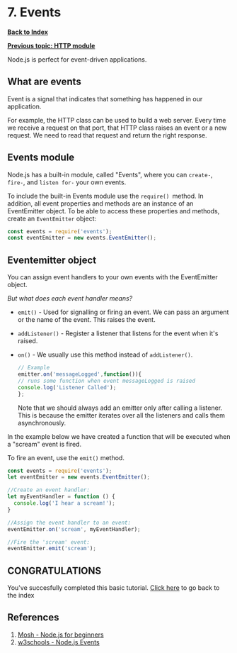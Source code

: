 # 7. Events

**[Back to Index](README.md)**

**[Previous topic: HTTP module](http-module.md)**

Node.js is perfect for event-driven applications.

## What are events

Event is a signal that indicates that something has happened in our application.

For example, the HTTP class can be used to build a web server. Every time we receive a request on that port, that HTTP class raises an event or a new request. We need to read that request and return the right response.

## Events module

Node.js has a built-in module, called "Events", where you can `create-`, `fire-`, and `listen for-` your own events.

To include the built-in Events module use the `require() `method. In addition, all event properties and methods are an instance of an EventEmitter object. To be able to access these properties and methods, create an `EventEmitter` object:

``` javaScript
const events = require('events');
const eventEmitter = new events.EventEmitter();
```

## Eventemitter object

You can assign event handlers to your own events with the EventEmitter object.

*But what does each event handler means?*

* `emit()` - Used for signalling or firing an event. We can pass an argument or the name of the event. This raises the event.
* `addListener()` - Register a listener that listens for the event when it's raised.
* `on()` - We usually use this method instead of `addListener()`.
  
  ```JavaScript
  // Example
  emitter.on('messageLogged',function()){
  // runs some function when event messageLogged is raised
  console.log('Listener Called');
  };
  ```
  
  Note that we should always add an emitter only after calling a listener. This is because the emitter iterates over all the listeners and calls them asynchronously. 

In the example below we have created a function that will be executed when a "scream" event is fired.

To fire an event, use the `emit()` method.

``` javascript
const events = require('events');
let eventEmitter = new events.EventEmitter();

//Create an event handler:
let myEventHandler = function () {
  console.log('I hear a scream!');
}

//Assign the event handler to an event:
eventEmitter.on('scream', myEventHandler);

//Fire the 'scream' event:
eventEmitter.emit('scream');
```

## CONGRATULATIONS

You've succesfully completed this basic tutorial.
[Click here](README.md) to go back to the index

## References

1. [Mosh - Node.js for beginners](https://www.youtube.com/watch?v=TlB_eWDSMt4)
2. [w3schools - Node.js Events](https://www.w3schools.com/nodejs/nodejs_events.asp)
